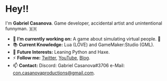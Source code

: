 # Hey!!
I'm **Gabriel Casanova**. Game developer, accidental artist and unintentional funnyman. 🇧🇷

* 🔭 **I’m currently working on:** A game about simulating virtual people. 🤖
* 📚 **Current Knowledge:** Lua (LÖVE) and GameMaker:Studio (GML).
* 🔎 **Future Interests:** Leaning Python and Haxe.
* ⚡ **Follow me:** [Twitter](https://twitter.com/casanova_games), [YouTube](https://www.youtube.com/channel/UCdSgQXsG4uW9r6NZi4hR8RQ), [Blog](https://casanovagames.github.io/).
* 📫 **Contact:** Discord: Gabriel Casanova#3706 e-Mail: con.casanovaproductions@gmail.com.